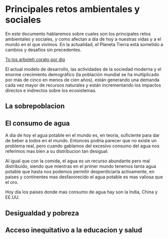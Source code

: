 # Principales retos ambientales y sociales

En este documento hablaremos sobre cuales son los principales retos ambientales y sociales, y como afectan a dia de hoy a nuestras vidas y a el mundo en el que vivimos.
En la actualidad, el Planeta Tierra está sometido a cambios y desafíos sin precedentes.

[To los arboleh corato por dio](retos.jpg)

El actual modelo de desarrollo, las actividades de la sociedad moderna y el enorme crecimiento demográfico (la población mundial se ha multiplicado por más de cinco en menos de cien años), están generando una demanda cada vez mayor de recursos naturales y están incrementando los impactos directos e indirectos sobre los ecosistemas. 

## La sobrepoblacion



## El consumo de agua

A dia de hoy el agua potable en el mundo es, en teoria, suficiente para dar de beber a todos en el mundo. Entonces podria parecer que no existe un problema real, pero cuando gablamos del excesivo consumo del agua nos referimos mas bien a su distribucion tan desigual.

  Al igual que con la comida, el agua es un recurso abundante pero mal distribuido, siendo que mientras en el primer mundo tenemos tanta agua potable que hasta nos podemos permitir desperdiciarla activamente, en paises y continentes mas desfavorecido el agua potable es mas valiosa que el oro.

  Hoy dia los paises donde mas consumo de agua hay son la India, China y EE.UU.

## Desigualdad y pobreza


## Acceso inequitativo a la educacion y salud


##



